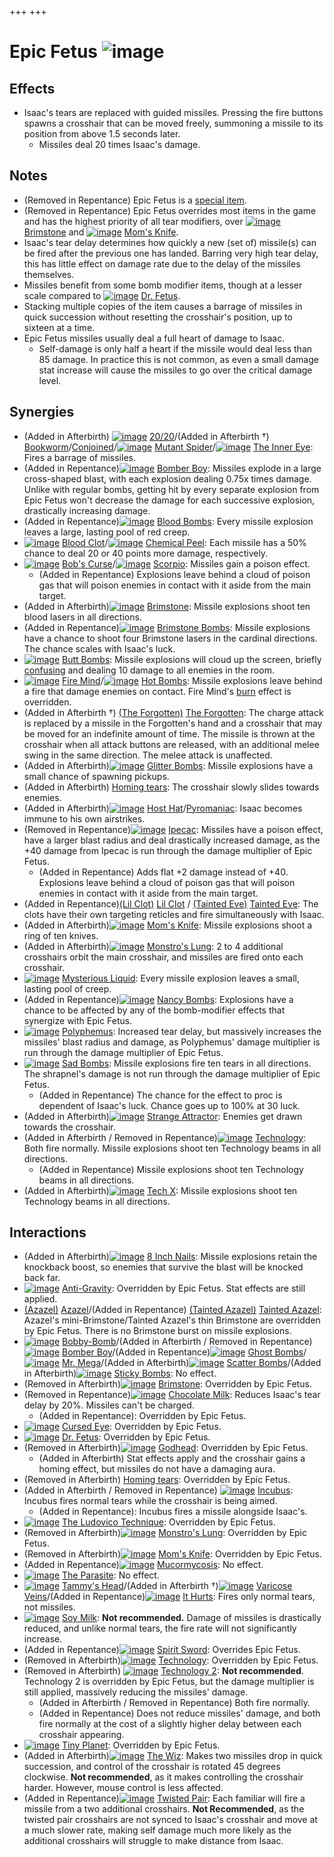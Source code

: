 +++
+++

 # Epic Fetus ![image](/image/Epic_Fetus.png) 

Effects
---------


* Isaac's tears are replaced with guided missiles. Pressing the fire buttons spawns a crosshair that can be moved freely, summoning a missile to its position from above 1.5 seconds later.
	+ Missiles deal 20 times Isaac's damage.


Notes
-------


* (Removed in Repentance) Epic Fetus is a [special item](/wiki/Special_item "Special item").
* (Removed in Repentance) Epic Fetus overrides most items in the game and has the highest priority of all tear modifiers, over [![image](/image/Brimstone.png)](/wiki/Brimstone "Brimstone") [Brimstone](/wiki/Brimstone "Brimstone") and [![image](/image/Mom%27s_Knife.png)](/wiki/Mom%27s_Knife "Mom's Knife") [Mom's Knife](/wiki/Mom%27s_Knife "Mom's Knife").
* Isaac's tear delay determines how quickly a new (set of) missile(s) can be fired after the previous one has landed. Barring very high tear delay, this has little effect on damage rate due to the delay of the missiles themselves.
* Missiles benefit from some bomb modifier items, though at a lesser scale compared to [![image](/image/Dr._Fetus.png)](/wiki/Dr._Fetus "Dr. Fetus") [Dr. Fetus](/wiki/Dr._Fetus "Dr. Fetus").
* Stacking multiple copies of the item causes a barrage of missiles in quick succession without resetting the crosshair's position, up to sixteen at a time.
* Epic Fetus missiles usually deal a full heart of damage to Isaac.
	+ Self-damage is only half a heart if the missile would deal less than 85 damage. In practice this is not common, as even a small damage stat increase will cause the missiles to go over the critical damage level.


Synergies
-----------


* (Added in Afterbirth) [![image](/image/20/20.png)](/wiki/20/20 "20/20") [20/20](/wiki/20/20 "20/20")/(Added in Afterbirth †) [Bookworm](/wiki/Bookworm "Bookworm")/[Conjoined](/wiki/Conjoined "Conjoined")/[![image](/image/Mutant_Spider.png)](/wiki/Mutant_Spider "Mutant Spider") [Mutant Spider](/wiki/Mutant_Spider "Mutant Spider")/[![image](/image/The_Inner_Eye.png)](/wiki/The_Inner_Eye "The Inner Eye") [The Inner Eye](/wiki/The_Inner_Eye "The Inner Eye"): Fires a barrage of missiles.
* (Added in Repentance)[![image](/image/Bomber_Boy.png)](/wiki/Bomber_Boy "Bomber Boy") [Bomber Boy](/wiki/Bomber_Boy "Bomber Boy"): Missiles explode in a large cross-shaped blast, with each explosion dealing 0.75x times damage. Unlike with regular bombs, getting hit by every separate explosion from Epic Fetus won't decrease the damage for each successive explosion, drastically increasing damage.
* (Added in Repentance)[![image](/image/Blood_Bombs.png)](/wiki/Blood_Bombs "Blood Bombs") [Blood Bombs](/wiki/Blood_Bombs "Blood Bombs"): Every missile explosion leaves a large, lasting pool of red creep.
* [![image](/image/Blood_Clot.png)](/wiki/Blood_Clot "Blood Clot") [Blood Clot](/wiki/Blood_Clot "Blood Clot")/[![image](/image/Chemical_Peel.png)](/wiki/Chemical_Peel "Chemical Peel") [Chemical Peel](/wiki/Chemical_Peel "Chemical Peel"): Each missile has a 50% chance to deal 20 or 40 points more damage, respectively.
* [![image](/image/Bob%27s_Curse.png)](/wiki/Bob%27s_Curse "Bob's Curse") [Bob's Curse](/wiki/Bob%27s_Curse "Bob's Curse")/[![image](/image/Scorpio.png)](/wiki/Scorpio "Scorpio") [Scorpio](/wiki/Scorpio "Scorpio"): Missiles gain a poison effect.
	+ (Added in Repentance) Explosions leave behind a cloud of poison gas that will poison enemies in contact with it aside from the main target.
* (Added in Afterbirth)[![image](/image/Brimstone.png)](/wiki/Brimstone "Brimstone") [Brimstone](/wiki/Brimstone "Brimstone"): Missile explosions shoot ten blood lasers in all directions.
* (Added in Repentance)[![image](/image/Brimstone_Bombs.png)](/wiki/Brimstone_Bombs "Brimstone Bombs") [Brimstone Bombs](/wiki/Brimstone_Bombs "Brimstone Bombs"): Missile explosions have a chance to shoot four Brimstone lasers in the cardinal directions. The chance scales with Isaac's luck.
* [![image](/image/Butt_Bombs.png)](/wiki/Butt_Bombs "Butt Bombs") [Butt Bombs](/wiki/Butt_Bombs "Butt Bombs"): Missile explosions will cloud up the screen, briefly [confusing](/wiki/Confusion "Confusion") and dealing 10 damage to all enemies in the room.
* [![image](/image/Fire_Mind.png)](/wiki/Fire_Mind "Fire Mind") [Fire Mind](/wiki/Fire_Mind "Fire Mind")/[![image](/image/Hot_Bombs.png)](/wiki/Hot_Bombs "Hot Bombs") [Hot Bombs](/wiki/Hot_Bombs "Hot Bombs"): Missile explosions leave behind a fire that damage enemies on contact. Fire Mind's [burn](/wiki/Burn "Burn") effect is overridden.
* (Added in Afterbirth †)  [(The Forgotten)](/wiki/The_Forgotten "The Forgotten") [The Forgotten](/wiki/The_Forgotten "The Forgotten"): The charge attack is replaced by a missile in the Forgotten's hand and a crosshair that may be moved for an indefinite amount of time. The missile is thrown at the crosshair when all attack buttons are released, with an additional melee swing in the same direction. The melee attack is unaffected.
* (Added in Afterbirth)[![image](/image/Glitter_Bombs.png)](/wiki/Glitter_Bombs "Glitter Bombs") [Glitter Bombs](/wiki/Glitter_Bombs "Glitter Bombs"): Missile explosions have a small chance of spawning pickups.
* (Added in Afterbirth) [Homing tears](/wiki/Homing_tears "Homing tears"): The crosshair slowly slides towards enemies.
* (Added in Afterbirth)[![image](/image/Host_Hat.png)](/wiki/Host_Hat "Host Hat") [Host Hat](/wiki/Host_Hat "Host Hat")/[Pyromaniac](/wiki/Pyromaniac "Pyromaniac"): Isaac becomes immune to his own airstrikes.
* (Removed in Repentance)[![image](/image/Ipecac.png)](/wiki/Ipecac "Ipecac") [Ipecac](/wiki/Ipecac "Ipecac"): Missiles have a poison effect, have a larger blast radius and deal drastically increased damage, as the +40 damage from Ipecac is run through the damage multiplier of Epic Fetus.
	+ (Added in Repentance) Adds flat +2 damage instead of +40. Explosions leave behind a cloud of poison gas that will poison enemies in contact with it aside from the main target.
* (Added in Repentance)[(Lil Clot)](/wiki/Lil_Clot "Lil Clot") [Lil Clot](/wiki/Lil_Clot "Lil Clot") /  [(Tainted Eve)](/wiki/Tainted_Eve "Tainted Eve") [Tainted Eve](/wiki/Tainted_Eve "Tainted Eve"): The clots have their own targeting reticles and fire simultaneously with Isaac.
* (Added in Afterbirth)[![image](/image/Mom%27s_Knife.png)](/wiki/Mom%27s_Knife "Mom's Knife") [Mom's Knife](/wiki/Mom%27s_Knife "Mom's Knife"): Missile explosions shoot a ring of ten knives.
* (Added in Afterbirth)[![image](/image/Monstro%27s_Lung.png)](/wiki/Monstro%27s_Lung "Monstro's Lung") [Monstro's Lung](/wiki/Monstro%27s_Lung "Monstro's Lung"): 2 to 4 additional crosshairs orbit the main crosshair, and missiles are fired onto each crosshair.
* [![image](/image/Mysterious_Liquid.png)](/wiki/Mysterious_Liquid "Mysterious Liquid") [Mysterious Liquid](/wiki/Mysterious_Liquid "Mysterious Liquid"): Every missile explosion leaves a small, lasting pool of creep.
* (Added in Repentance)[![image](/image/Nancy_Bombs.png)](/wiki/Nancy_Bombs "Nancy Bombs") [Nancy Bombs](/wiki/Nancy_Bombs "Nancy Bombs"): Explosions have a chance to be affected by any of the bomb-modifier effects that synergize with Epic Fetus.
* [![image](/image/Polyphemus.png)](/wiki/Polyphemus "Polyphemus") [Polyphemus](/wiki/Polyphemus "Polyphemus"): Increased tear delay, but massively increases the missiles' blast radius and damage, as Polyphemus' damage multiplier is run through the damage multiplier of Epic Fetus.
* [![image](/image/Sad_Bombs.png)](/wiki/Sad_Bombs "Sad Bombs") [Sad Bombs](/wiki/Sad_Bombs "Sad Bombs"): Missile explosions fire ten tears in all directions. The shrapnel's damage is not run through the damage multiplier of Epic Fetus.
	+ (Added in Repentance) The chance for the effect to proc is dependent of Isaac's luck. Chance goes up to 100% at 30 luck.
* (Added in Afterbirth)[![image](/image/Strange_Attractor.png)](/wiki/Strange_Attractor "Strange Attractor") [Strange Attractor](/wiki/Strange_Attractor "Strange Attractor"): Enemies get drawn towards the crosshair.
* (Added in Afterbirth / Removed in Repentance)[![image](/image/Technology.png)](/wiki/Technology "Technology") [Technology](/wiki/Technology "Technology"): Both fire normally. Missile explosions shoot ten Technology beams in all directions.
	+ (Added in Repentance) Missile explosions shoot ten Technology beams in all directions.
* (Added in Afterbirth)[![image](/image/Tech_X.png)](/wiki/Tech_X "Tech X") [Tech X](/wiki/Tech_X "Tech X"): Missile explosions shoot ten Technology beams in all directions.


Interactions
--------------


* (Added in Afterbirth)[![image](/image/8_Inch_Nails.png)](/wiki/8_Inch_Nails "8 Inch Nails") [8 Inch Nails](/wiki/8_Inch_Nails "8 Inch Nails"): Missile explosions retain the knockback boost, so enemies that survive the blast will be knocked back far.
* [![image](/image/Anti-Gravity.png)](/wiki/Anti-Gravity "Anti-Gravity") [Anti-Gravity](/wiki/Anti-Gravity "Anti-Gravity"): Overridden by Epic Fetus. Stat effects are still applied.
* [(Azazel)](/wiki/Azazel "Azazel") [Azazel](/wiki/Azazel "Azazel")/(Added in Repentance) [(Tainted Azazel)](/wiki/Tainted_Azazel "Tainted Azazel") [Tainted Azazel](/wiki/Tainted_Azazel "Tainted Azazel"): Azazel's mini-Brimstone/Tainted Azazel's thin Brimstone are overridden by Epic Fetus. There is no Brimstone burst on missile explosions.
* [![image](/image/Bobby-Bomb.png)](/wiki/Bobby-Bomb "Bobby-Bomb") [Bobby-Bomb](/wiki/Bobby-Bomb "Bobby-Bomb")/(Added in Afterbirth / Removed in Repentance)[![image](/image/Bomber_Boy.png)](/wiki/Bomber_Boy "Bomber Boy") [Bomber Boy](/wiki/Bomber_Boy "Bomber Boy")/(Added in Repentance)[![image](/image/Ghost_Bombs.png)](/wiki/Ghost_Bombs "Ghost Bombs") [Ghost Bombs](/wiki/Ghost_Bombs "Ghost Bombs")/[![image](/image/Mr._Mega.png)](/wiki/Mr._Mega "Mr. Mega") [Mr. Mega](/wiki/Mr._Mega "Mr. Mega")/(Added in Afterbirth)[![image](/image/Scatter_Bombs.png)](/wiki/Scatter_Bombs "Scatter Bombs") [Scatter Bombs](/wiki/Scatter_Bombs "Scatter Bombs")/(Added in Afterbirth)[![image](/image/Sticky_Bombs.png)](/wiki/Sticky_Bombs "Sticky Bombs") [Sticky Bombs](/wiki/Sticky_Bombs "Sticky Bombs"): No effect.
* (Removed in Afterbirth)[![image](/image/Brimstone.png)](/wiki/Brimstone "Brimstone") [Brimstone](/wiki/Brimstone "Brimstone"): Overridden by Epic Fetus.
* (Removed in Repentance)[![image](/image/Chocolate_Milk.png)](/wiki/Chocolate_Milk "Chocolate Milk") [Chocolate Milk](/wiki/Chocolate_Milk "Chocolate Milk"): Reduces Isaac's tear delay by 20%. Missiles can't be charged.
	+ (Added in Repentance): Overridden by Epic Fetus.
* [![image](/image/Cursed_Eye.png)](/wiki/Cursed_Eye "Cursed Eye") [Cursed Eye](/wiki/Cursed_Eye "Cursed Eye"): Overridden by Epic Fetus.
* [![image](/image/Dr._Fetus.png)](/wiki/Dr._Fetus "Dr. Fetus") [Dr. Fetus](/wiki/Dr._Fetus "Dr. Fetus"): Overridden by Epic Fetus.
* (Removed in Afterbirth)[![image](/image/Godhead.png)](/wiki/Godhead "Godhead") [Godhead](/wiki/Godhead "Godhead"): Overridden by Epic Fetus.
	+ (Added in Afterbirth) Stat effects apply and the crosshair gains a homing effect, but missiles do not have a damaging aura.
* (Removed in Afterbirth) [Homing tears](/wiki/Homing_tears "Homing tears"): Overridden by Epic Fetus.
* (Added in Afterbirth / Removed in Repentance) [![image](/image/Incubus.png)](/wiki/Incubus "Incubus") [Incubus](/wiki/Incubus "Incubus"): Incubus fires normal tears while the crosshair is being aimed.
	+ (Added in Repentance): Incubus fires a missile alongside Isaac's.
* [![image](/image/The_Ludovico_Technique.png)](/wiki/The_Ludovico_Technique "The Ludovico Technique") [The Ludovico Technique](/wiki/The_Ludovico_Technique "The Ludovico Technique"): Overridden by Epic Fetus.
* (Removed in Afterbirth)[![image](/image/Monstro%27s_Lung.png)](/wiki/Monstro%27s_Lung "Monstro's Lung") [Monstro's Lung](/wiki/Monstro%27s_Lung "Monstro's Lung"): Overridden by Epic Fetus.
* (Removed in Afterbirth)[![image](/image/Mom%27s_Knife.png)](/wiki/Mom%27s_Knife "Mom's Knife") [Mom's Knife](/wiki/Mom%27s_Knife "Mom's Knife"): Overridden by Epic Fetus.
* (Added in Repentance)[![image](/image/Mucormycosis.png)](/wiki/Mucormycosis "Mucormycosis") [Mucormycosis](/wiki/Mucormycosis "Mucormycosis"): No effect.
* [![image](/image/The_Parasite.png)](/wiki/The_Parasite "The Parasite") [The Parasite](/wiki/The_Parasite "The Parasite"): No effect.
* [![image](/image/Tammy%27s_Head.png)](/wiki/Tammy%27s_Head "Tammy's Head") [Tammy's Head](/wiki/Tammy%27s_Head "Tammy's Head")/(Added in Afterbirth †)[![image](/image/Varicose_Veins.png)](/wiki/Varicose_Veins "Varicose Veins") [Varicose Veins](/wiki/Varicose_Veins "Varicose Veins")/(Added in Repentance)[![image](/image/It_Hurts.png)](/wiki/It_Hurts "It Hurts") [It Hurts](/wiki/It_Hurts "It Hurts"): Fires only normal tears, not missiles.
* [![image](/image/Soy_Milk.png)](/wiki/Soy_Milk "Soy Milk") [Soy Milk](/wiki/Soy_Milk "Soy Milk"): **Not recommended.** Damage of missiles is drastically reduced, and unlike normal tears, the fire rate will not significantly increase.
* (Added in Repentance)[![image](/image/Spirit_Sword.png)](/wiki/Spirit_Sword "Spirit Sword") [Spirit Sword](/wiki/Spirit_Sword "Spirit Sword"): Overrides Epic Fetus.
* (Removed in Afterbirth)[![image](/image/Technology.png)](/wiki/Technology "Technology") [Technology](/wiki/Technology "Technology"): Overridden by Epic Fetus.
* (Removed in Afterbirth) [![image](/image/Technology_2.png)](/wiki/Technology_2 "Technology 2") [Technology 2](/wiki/Technology_2 "Technology 2"): **Not recommended**. Technology 2 is overridden by Epic Fetus, but the damage multiplier is still applied, massively reducing the missiles' damage.
	+ (Added in Afterbirth / Removed in Repentance) Both fire normally.
	+ (Added in Repentance) Does not reduce missiles' damage, and both fire normally at the cost of a slightly higher delay between each crosshair appearing.
* [![image](/image/Tiny_Planet.png)](/wiki/Tiny_Planet "Tiny Planet") [Tiny Planet](/wiki/Tiny_Planet "Tiny Planet"): Overridden by Epic Fetus.
* (Added in Afterbirth)[![image](/image/The_Wiz.png)](/wiki/The_Wiz "The Wiz") [The Wiz](/wiki/The_Wiz "The Wiz"): Makes two missiles drop in quick succession, and control of the crosshair is rotated 45 degrees clockwise. **Not recommended**, as it makes controlling the crosshair harder. However, mouse control is less affected.
* (Added in Repentance)[![image](/image/Twisted_Pair.png)](/wiki/Twisted_Pair "Twisted Pair") [Twisted Pair](/wiki/Twisted_Pair "Twisted Pair"): Each familiar will fire a missile from a two additional crosshairs. **Not Recommended**, as the twisted pair crosshairs are not synced to Isaac's crosshair and move at a much slower rate, making self damage much more likely as the additional crosshairs will struggle to make distance from Isaac.


